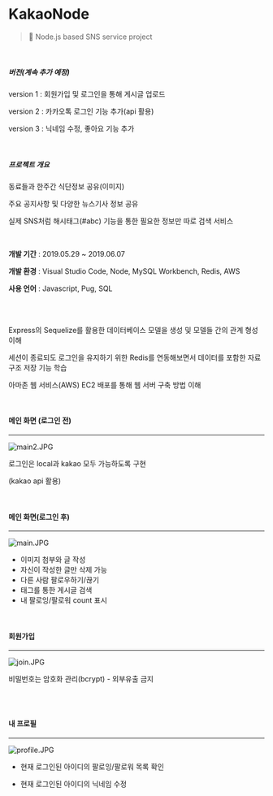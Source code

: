 # KakaoNode
> 🙋 Node.js based SNS service project

<br>

##### 버전(계속 추가 예정)

version 1 : 회원가입 및 로그인을 통해 게시글 업로드

version 2 : 카카오톡 로그인 기능 추가(api 활용)

version 3 : 닉네임 수정, 좋아요 기능 추가

<br>

##### 프로젝트 개요

동료들과 한주간 식단정보 공유(이미지)

주요 공지사항 및 다양한 뉴스기사 정보 공유

실제 SNS처럼 해시태그(#abc) 기능을 통한 필요한 정보만 따로 검색 서비스

<br>

**개발 기간** : 2019.05.29 ~ 2019.06.07

**개발 환경** : Visual Studio Code, Node, MySQL Workbench, Redis, AWS

**사용 언어** : Javascript, Pug, SQL

<br>

<br>

Express의 Sequelize를 활용한 데이터베이스 모델을 생성 및 모델들 간의 관계 형성 이해

세션이 종료되도 로그인을 유지하기 위한 Redis를 연동해보면서 데이터를 포함한 자료구조 저장 기능 학습

아마존 웹 서비스(AWS) EC2 배포를 통해 웹 서버 구축 방법 이해

<br>

#### 메인 화면 (로그인 전)

---

![main2.JPG](https://github.com/kim6394/KakaoNode/blob/master/screenshot/main2.JPG?raw=true)

로그인은 local과 kakao 모두 가능하도록 구현

(kakao api 활용)

<br>

#### 메인 화면(로그인 후)

---

![main.JPG](https://github.com/kim6394/KakaoNode/blob/master/screenshot/main.JPG?raw=true)

- 이미지 첨부와 글 작성
- 자신이 작성한 글만 삭제 가능
- 다른 사람 팔로우하기/끊기
- 태그를 통한 게시글 검색
- 내 팔로잉/팔로워 count 표시

<br>

#### 회원가입

---

![join.JPG](https://github.com/kim6394/KakaoNode/blob/master/screenshot/join.JPG?raw=true)

비밀번호는 암호화 관리(bcrypt) - 외부유출 금지

<br>

<br>

#### 내 프로필

---

![profile.JPG](https://github.com/kim6394/KakaoNode/blob/master/screenshot/profile.JPG?raw=true)

- 현재 로그인된 아이디의 팔로잉/팔로워 목록 확인

- 현재 로그인된 아이디의 닉네임 수정
